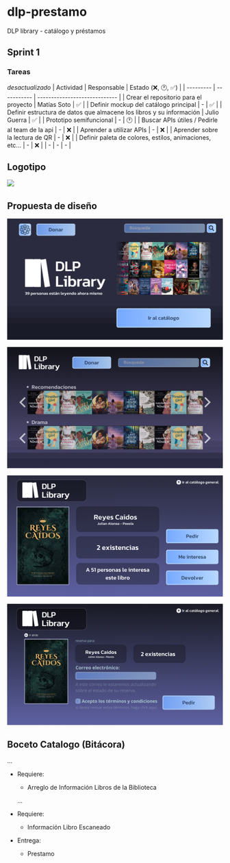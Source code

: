 # dlp-prestamo
DLP library - catálogo y préstamos

## Sprint 1
### Tareas
 *desactualizado*
| Actividad | Responsable | Estado (❌, 🕐, ✅) |
| --------- | ----------- | ----------------------------- |
| Crear el repositorio para el proyecto | Matías Soto | ✅ |
| Definir mockup del catálogo principal | - | ✅ |
| Definir estructura de datos que almacene los libros y su información | Julio Guerra | ✅ |
| Prototipo semifuncional | - | 🕐 |
| Buscar APIs útiles / Pedirle al team de la api | - | ❌ |
| Aprender a utilizar APIs | - | ❌ |
| Aprender sobre la lectura de QR | - | ❌ |
| Definir paleta de colores, estilos, animaciones, etc... | - | ❌ |
| - | - | - |

## Logotipo

![](https://drive.google.com/drive/folders/1jMX7kN7D6zTGZekeNZgAgEqKPmEGnNmA?usp=sharing)

## Propuesta de diseño

![](https://github.com/LeaffLovesBingus/dlp-prestamo/blob/main/Graphics/PaginaPrincipal.png)

![](https://github.com/LeaffLovesBingus/dlp-prestamo/blob/main/Graphics/Catalogo.png)

![](https://github.com/LeaffLovesBingus/dlp-prestamo/blob/main/Graphics/LandingPage.png)

![](https://github.com/LeaffLovesBingus/dlp-prestamo/blob/main/Graphics/Formulario.png)


## Boceto Catalogo (Bitácora)
  ...

- Requiere:
  - Arreglo de Información Libros de la Biblioteca
  
  ...

- Requiere:
  - Información Libro Escaneado
  
- Entrega:
  - Prestamo
